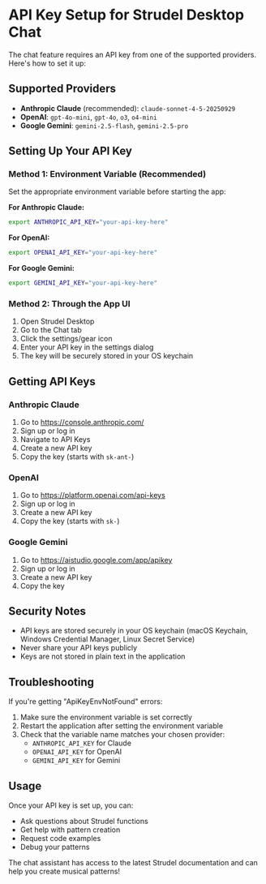 # API Key Setup for Strudel Desktop Chat

The chat feature requires an API key from one of the supported providers. Here's how to set it up:

## Supported Providers

- **Anthropic Claude** (recommended): `claude-sonnet-4-5-20250929`
- **OpenAI**: `gpt-4o-mini`, `gpt-4o`, `o3`, `o4-mini`
- **Google Gemini**: `gemini-2.5-flash`, `gemini-2.5-pro`

## Setting Up Your API Key

### Method 1: Environment Variable (Recommended)

Set the appropriate environment variable before starting the app:

**For Anthropic Claude:**
```bash
export ANTHROPIC_API_KEY="your-api-key-here"
```

**For OpenAI:**
```bash
export OPENAI_API_KEY="your-api-key-here"
```

**For Google Gemini:**
```bash
export GEMINI_API_KEY="your-api-key-here"
```

### Method 2: Through the App UI

1. Open Strudel Desktop
2. Go to the Chat tab
3. Click the settings/gear icon
4. Enter your API key in the settings dialog
5. The key will be securely stored in your OS keychain

## Getting API Keys

### Anthropic Claude
1. Go to https://console.anthropic.com/
2. Sign up or log in
3. Navigate to API Keys
4. Create a new API key
5. Copy the key (starts with `sk-ant-`)

### OpenAI
1. Go to https://platform.openai.com/api-keys
2. Sign up or log in
3. Create a new API key
4. Copy the key (starts with `sk-`)

### Google Gemini
1. Go to https://aistudio.google.com/app/apikey
2. Sign up or log in
3. Create a new API key
4. Copy the key

## Security Notes

- API keys are stored securely in your OS keychain (macOS Keychain, Windows Credential Manager, Linux Secret Service)
- Never share your API keys publicly
- Keys are not stored in plain text in the application

## Troubleshooting

If you're getting "ApiKeyEnvNotFound" errors:

1. Make sure the environment variable is set correctly
2. Restart the application after setting the environment variable
3. Check that the variable name matches your chosen provider:
   - `ANTHROPIC_API_KEY` for Claude
   - `OPENAI_API_KEY` for OpenAI
   - `GEMINI_API_KEY` for Gemini

## Usage

Once your API key is set up, you can:
- Ask questions about Strudel functions
- Get help with pattern creation
- Request code examples
- Debug your patterns

The chat assistant has access to the latest Strudel documentation and can help you create musical patterns!
